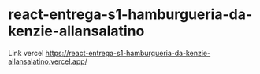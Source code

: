 # react-entrega-s1-hamburgueria-da-kenzie-allansalatino

Link vercel  https://react-entrega-s1-hamburgueria-da-kenzie-allansalatino.vercel.app/
